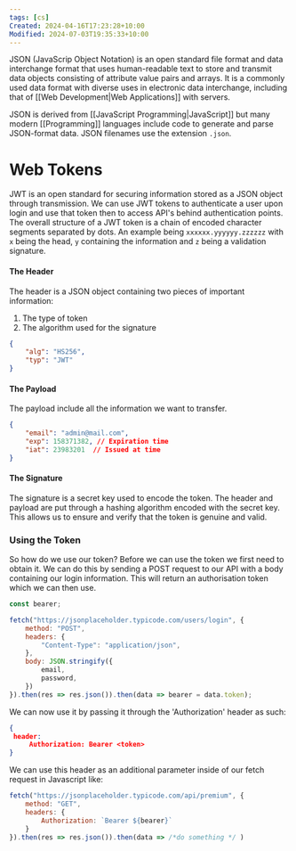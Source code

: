 ```yaml
---
tags: [cs]
Created: 2024-04-16T17:23:28+10:00
Modified: 2024-07-03T19:35:33+10:00
---
```

JSON (JavaScrip Object Notation) is an open standard file format and data interchange format that uses human-readable text to store and transmit data objects consisting of attribute value pairs and arrays. It is a commonly used data format with diverse uses in electronic data interchange, including that of [[Web Development|Web Applications]] with servers.

JSON is derived from [[JavaScript Programming|JavaScript]] but many modern [[Programming]] languages include code to generate and parse JSON-format data. JSON filenames use the extension `.json`. 

# Web Tokens
JWT is an open standard for securing information stored as a JSON object through transmission. We can use JWT tokens to authenticate a user upon login and use that token then to access API's behind authentication points. The overall structure of a JWT token is a chain of encoded character segments separated by dots. An example being `xxxxxx.yyyyyy.zzzzzz` with `x` being the head, `y` containing the information and `z` being a validation signature.

#### The Header
The header is a JSON object containing two pieces of important information:
1. The type of token
2. The algorithm used for the signature
```json
{
	"alg": "HS256",
	"typ": "JWT"
}
```
#### The Payload
The payload include all the information we want to transfer.
```json
{
	"email": "admin@mail.com",
	"exp": 158371382, // Expiration time
	"iat": 23983201  // Issued at time
}
```
#### The Signature
The signature is a secret key used to encode the token. The header and payload are put through a hashing algorithm encoded with the secret key. This allows us to ensure and verify that the token is genuine and valid.
### Using the Token
So how do we use our token? Before we can use the token we first need to obtain it. We can do this by sending a POST request to our API with a body containing our login information. This will return an authorisation token which we can then use.
```js
const bearer;

fetch("https://jsonplaceholder.typicode.com/users/login", {
	method: "POST",
	headers: {
		"Content-Type": "application/json",
	},
	body: JSON.stringify({
		email,
		password,
	})
}).then(res => res.json()).then(data => bearer = data.token);
```
We can now use it by passing it through the 'Authorization' header as such:
```json
{
 header:
	 Authorization: Bearer <token>
}
```
We can use this header as an additional parameter inside of our fetch request in Javascript like:
```js
fetch("https://jsonplaceholder.typicode.com/api/premium", {
	method: "GET",
	headers: {
		Authorization: `Bearer ${bearer}`
	}
}).then(res => res.json()).then(data => /*do something */ )
```

